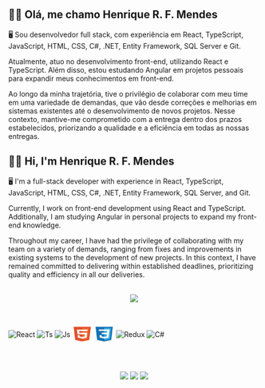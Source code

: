 ## 👋🏼  Olá, me chamo Henrique R. F. Mendes

 🖥 Sou desenvolvedor full stack, com experiência em React, TypeScript, JavaScript, HTML, CSS, C#, .NET, Entity Framework, SQL Server e Git.

Atualmente, atuo no desenvolvimento front-end, utilizando React e TypeScript. Além disso, estou estudando Angular em projetos pessoais para expandir meus conhecimentos em front-end.

Ao longo da minha trajetória, tive o privilégio de colaborar com meu time em uma variedade de demandas, que vão desde correções e melhorias em sistemas existentes até o desenvolvimento de novos projetos. Nesse contexto, mantive-me comprometido com a entrega dentro dos prazos estabelecidos, priorizando a qualidade e a eficiência em todas as nossas entregas.


## 👋🏼  Hi, I'm Henrique R. F. Mendes

🖥 I'm a full-stack developer with experience in React, TypeScript, JavaScript, HTML, CSS, C#, .NET, Entity Framework, SQL Server, and Git.

Currently, I work on front-end development using React and TypeScript. Additionally, I am studying Angular in personal projects to expand my front-end knowledge.

Throughout my career, I have had the privilege of collaborating with my team on a variety of demands, ranging from fixes and improvements in existing systems to the development of new projects. In this context, I have remained committed to delivering within established deadlines, prioritizing quality and efficiency in all our deliveries.

<br>

<div align="center">
    <img height="150em" src="https://github-readme-stats.vercel.app/api/top-langs/?username=henriquerfmendes&layout=compact&langs_count=8&theme=dark"/>
</div>

##

<div style="display: inline_block"><br>
  <img align="center" alt="React" height="30" width="40" src="https://cdn.jsdelivr.net/gh/devicons/devicon@latest/icons/react/react-original-wordmark.svg">
  <img align="center" alt="Ts" height="30" width="40" src="https://cdn.jsdelivr.net/gh/devicons/devicon@latest/icons/typescript/typescript-original.svg">         
  <img align="center" alt="Js" height="30" width="40" src="https://cdn.jsdelivr.net/gh/devicons/devicon@latest/icons/javascript/javascript-original.svg">
  <img align="center" alt="HTML" height="30" width="40" src="https://raw.githubusercontent.com/devicons/devicon/master/icons/html5/html5-original.svg">
  <img align="center" alt="CSS" height="30" width="40" src="https://raw.githubusercontent.com/devicons/devicon/master/icons/css3/css3-original.svg">
  <img align="center" alt="Redux" height="30" width="40" src="https://cdn.jsdelivr.net/gh/devicons/devicon@latest/icons/redux/redux-original.svg">
  <img align="center" alt="C#" height="30" width="40" src="https://cdn.jsdelivr.net/gh/devicons/devicon@latest/icons/csharp/csharp-original.svg">
</div>
  
##

<br>
<div align="center"> 
  
  <a href = "mailto:henriquerfm@gmail.com"><img src="https://img.shields.io/badge/Gmail-D14836?style=for-the-badge&logo=gmail&logoColor=white" target="_blank"></a>
  <a href="https://www.linkedin.com/in/henrique-rosa-farias-mendes" target="_blank"><img src="https://img.shields.io/badge/-LinkedIn-%230077B5?style=for-the-badge&logo=linkedin&logoColor=white" target="_blank"></a> 
  <a href="https://instagram.com/hrfmendes" target="_blank"><img src="https://img.shields.io/badge/-Instagram-%23E4405F?style=for-the-badge&logo=instagram&logoColor=white" target="_blank"></a>
